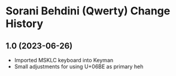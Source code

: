 Sorani Behdini (Qwerty) Change History
====================

1.0 (2023-06-26)
----------------
* Imported MSKLC keyboard into Keyman
* Small adjustments for using U+06BE as primary heh 
